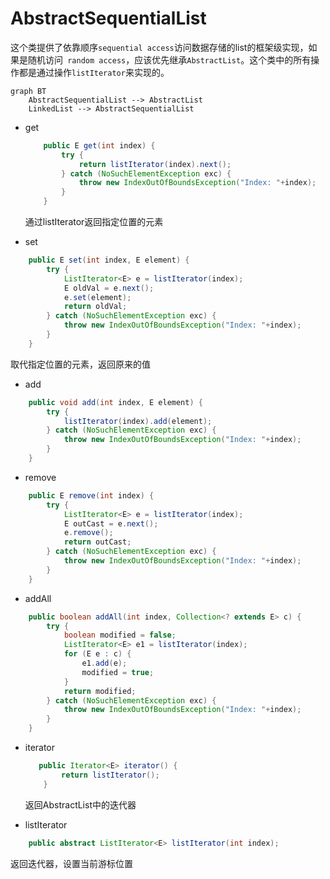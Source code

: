 # AbstractSequentialList

这个类提供了依靠顺序`sequential access`访问数据存储的list的框架级实现，如果是随机访问` random access`，应该优先继承`AbstractList`。这个类中的所有操作都是通过操作`listIterator`来实现的。

```mermaid
graph BT
	AbstractSequentialList --> AbstractList
	LinkedList --> AbstractSequentialList
```



- get

  ```java
      public E get(int index) {
          try {
              return listIterator(index).next();
          } catch (NoSuchElementException exc) {
              throw new IndexOutOfBoundsException("Index: "+index);
          }
      }
  ```

  通过listIterator返回指定位置的元素

- set

```java
    public E set(int index, E element) {
        try {
            ListIterator<E> e = listIterator(index);
            E oldVal = e.next();
            e.set(element);
            return oldVal;
        } catch (NoSuchElementException exc) {
            throw new IndexOutOfBoundsException("Index: "+index);
        }
    }
```

取代指定位置的元素，返回原来的值

- add

```java
    public void add(int index, E element) {
        try {
            listIterator(index).add(element);
        } catch (NoSuchElementException exc) {
            throw new IndexOutOfBoundsException("Index: "+index);
        }
    }
```

- remove

```java
    public E remove(int index) {
        try {
            ListIterator<E> e = listIterator(index);
            E outCast = e.next();
            e.remove();
            return outCast;
        } catch (NoSuchElementException exc) {
            throw new IndexOutOfBoundsException("Index: "+index);
        }
    }

```

- addAll

```java
    public boolean addAll(int index, Collection<? extends E> c) {
        try {
            boolean modified = false;
            ListIterator<E> e1 = listIterator(index);
            for (E e : c) {
                e1.add(e);
                modified = true;
            }
            return modified;
        } catch (NoSuchElementException exc) {
            throw new IndexOutOfBoundsException("Index: "+index);
        }
    }
```

- iterator

  ```java
     public Iterator<E> iterator() {
          return listIterator();
      }
  ```

  返回AbstractList中的迭代器

- listIterator

```java
    public abstract ListIterator<E> listIterator(int index);
```

返回迭代器，设置当前游标位置